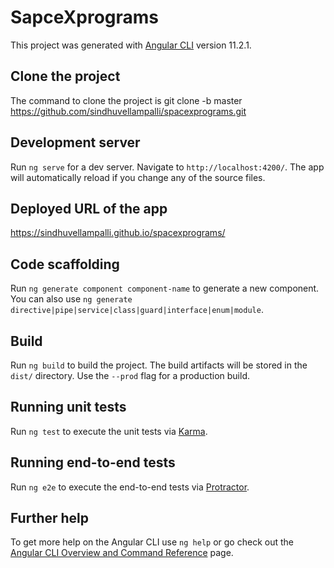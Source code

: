 # SapceXprograms

This project was generated with [Angular CLI](https://github.com/angular/angular-cli) version 11.2.1.

## Clone the project

The command to clone the project is git clone -b master https://github.com/sindhuvellampalli/spacexprograms.git

## Development server

Run `ng serve` for a dev server. Navigate to `http://localhost:4200/`. The app will automatically reload if you change any of the source files.

## Deployed URL of the app

https://sindhuvellampalli.github.io/spacexprograms/

## Code scaffolding

Run `ng generate component component-name` to generate a new component. You can also use `ng generate directive|pipe|service|class|guard|interface|enum|module`.

## Build

Run `ng build` to build the project. The build artifacts will be stored in the `dist/` directory. Use the `--prod` flag for a production build.

## Running unit tests

Run `ng test` to execute the unit tests via [Karma](https://karma-runner.github.io).

## Running end-to-end tests

Run `ng e2e` to execute the end-to-end tests via [Protractor](http://www.protractortest.org/).

## Further help

To get more help on the Angular CLI use `ng help` or go check out the [Angular CLI Overview and Command Reference](https://angular.io/cli) page.
